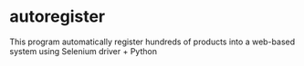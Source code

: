 # autoregister
This program automatically register hundreds of products into a web-based system using Selenium driver + Python
